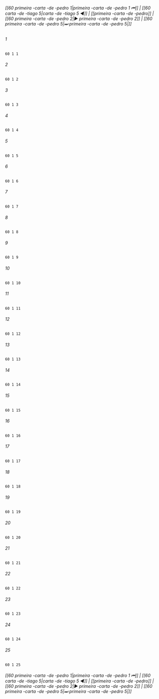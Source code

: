 
###### [[60 primeira -carta -de -pedro 1|primeira -carta -de -pedro 1 ⏮]] | [[60 carta -de -tiago 5|carta -de -tiago 5 ◀]] | [[primeira -carta -de -pedro]] | [[60 primeira -carta -de -pedro 2|▶ primeira -carta -de -pedro 2]] | [[60 primeira -carta -de -pedro 5|⏭ primeira -carta -de -pedro 5|]]

###### 1
``` verse
60 1 1 
```
###### 2
``` verse
60 1 2 
```
###### 3
``` verse
60 1 3 
```
###### 4
``` verse
60 1 4 
```
###### 5
``` verse
60 1 5 
```
###### 6
``` verse
60 1 6 
```
###### 7
``` verse
60 1 7 
```
###### 8
``` verse
60 1 8 
```
###### 9
``` verse
60 1 9 
```
###### 10
``` verse
60 1 10 
```
###### 11
``` verse
60 1 11 
```
###### 12
``` verse
60 1 12 
```
###### 13
``` verse
60 1 13 
```
###### 14
``` verse
60 1 14 
```
###### 15
``` verse
60 1 15 
```
###### 16
``` verse
60 1 16 
```
###### 17
``` verse
60 1 17 
```
###### 18
``` verse
60 1 18 
```
###### 19
``` verse
60 1 19 
```
###### 20
``` verse
60 1 20 
```
###### 21
``` verse
60 1 21 
```
###### 22
``` verse
60 1 22 
```
###### 23
``` verse
60 1 23 
```
###### 24
``` verse
60 1 24 
```
###### 25
``` verse
60 1 25 
```

###### [[60 primeira -carta -de -pedro 1|primeira -carta -de -pedro 1 ⏮]] | [[60 carta -de -tiago 5|carta -de -tiago 5 ◀]] | [[primeira -carta -de -pedro]] | [[60 primeira -carta -de -pedro 2|▶ primeira -carta -de -pedro 2]] | [[60 primeira -carta -de -pedro 5|⏭ primeira -carta -de -pedro 5|]]

